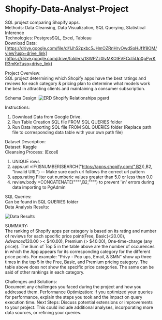 # Shopify-Data-Analyst-Project
SQL project comparing Shopify apps. <br/>
Methods: Data Cleansing, Data Visualization, SQL Querying, Statistical Inference <br/>
Technologies: PostgresSQL, Excel, Tableau <br/>
Download Data: [https://drive.google.com/file/d/1Jh52pxbc5JHmOZRnHrvOwdSoHJf1f8OM/view?usp=drive_link](https://drive.google.com/drive/folders/1SWPZz0lvMKOtEVFCcl5UpXpPyrKR3mKn?usp=drive_link) <br/>


Project Overview: <br/>
  SQL project determining which Shopify apps have the best ratings and reviews for each category &amp; pricing plan to determine what models work the best in attracting clients and maintaining a consumer subscription. <br/>

    
Schema Design:
![ERD Shopify Relationships pgerd](https://github.com/joshuanc1/Shopify-Data-Analyst-Project/assets/108759536/693cc8fb-d91d-48dc-aadb-19663390bf3f)


Instructions: <br/>
  1. Download Data from Google Drive. <br/>
  2. Run Table Creation SQL file FROM SQL QUERIES folder <br/>
  3. Run Data importing SQL file FROM SQL QUERIES folder (Replace path file to corresponding data table with your own path file) <br/>


Dataset Description: <br/>
Dataset: Kaggle <br/>
Cleansing Process: (Excel) <br/>
  1. UNIQUE rows <br/>
  2. apps.url  =IF(ISNUMBER(SEARCH("https://apps.shopify.com/",B2)),B2, "Invalid URL")      -- Make sure each url follows the correct url pattern <br/>
  3. apps.rating Filter out numberic values greater than 5.0 or less than 0.0 <br/>
  3. review.body =CONCATENATE("""",B2,"""") to prevent '\n' errors during data importing to PgAdmin <br/>

SQL Queries: <br/>
  Can be found in SQL QUERIES folder <br/>
Data Analysis Results: <br/>
  
  ![Data Results](https://github.com/joshuanc1/Shopify-Data-Analyst-Project/assets/108759536/fef06f58-b3e0-4060-a1f9-4f98c768f332)

  SUMMARY: <br/>
  The ranking of Shopify apps per category is based on its rating and number of reviews for each specific price point(Free, Basic(<$20.00), Advanced ($20.00 >< $40.00), Premium (> $40.00), One-time-charge (any price)). The Sum of Top 5 in the table above are the number of occurences in which the App appears for its corresponding category for the different price points. For example: "Privy - Pop ups, Email, & SMN" show up three times in the top 5 in the Free, Basic, and Premium pricing category. The table above does not show the specific price categories. The same can be said of other rankings in each category.

  
  
Challenges and Solutions: <br/>
  Document any challenges you faced during the project and how you addressed them.
Performance Optimization:
  If you optimized your queries for performance, explain the steps you took and the impact on query execution time.
Next Steps:
  Discuss potential extensions or improvements to your project. This could include additional analyses, incorporating more data sources, or refining your queries.
